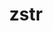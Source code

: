 ---
title: "zstr"
layout: cache
categories: [package, develop]
meta: {"compilers": ["gcc@11.4.0", "gcc@7.5.0"], "num_specs": 24, "num_specs_by_stack": {"e4s": 8, "e4s-neoverse-v2": 8, "radiuss": 8, "root": 24}, "oss": ["ubuntu18.04", "ubuntu22.04"], "platforms": ["linux"], "stacks": ["e4s", "e4s-neoverse-v2", "radiuss", "root"], "targets": ["neoverse_v2", "x86_64_v3"], "versions": ["1.0.7"]}
spec_details: [{"compiler": "gcc@11.4.0", "hash": "26hxqqcoaxfnrllxhyyskzbboitmyn3v", "os": "ubuntu22.04", "platform": "linux", "size": "-", "stacks": ["e4s", "root"], "target": "x86_64_v3", "variants": ["build_system=generic"], "versions": ["1.0.7"]}, {"compiler": "gcc@11.4.0", "hash": "5bau6ccuq3nw553zpjmnv2can626uk5k", "os": "ubuntu22.04", "platform": "linux", "size": "-", "stacks": ["e4s", "root"], "target": "x86_64_v3", "variants": ["build_system=generic"], "versions": ["1.0.7"]}, {"compiler": "gcc@11.4.0", "hash": "67x7jchkxnyna5tv7jeuu6hsr2py2voy", "os": "ubuntu22.04", "platform": "linux", "size": "-", "stacks": ["e4s-neoverse-v2", "root"], "target": "neoverse_v2", "variants": ["build_system=generic"], "versions": ["1.0.7"]}, {"compiler": "gcc@11.4.0", "hash": "6l3jjhfnkl7zutlvzpnf6jwb6zgvn3w4", "os": "ubuntu22.04", "platform": "linux", "size": "-", "stacks": ["e4s", "root"], "target": "x86_64_v3", "variants": ["build_system=generic"], "versions": ["1.0.7"]}, {"compiler": "gcc@7.5.0", "hash": "au6c7i2ymuong62iosnudsot6bw25alu", "os": "ubuntu18.04", "platform": "linux", "size": "-", "stacks": ["radiuss", "root"], "target": "x86_64_v3", "variants": ["build_system=generic"], "versions": ["1.0.7"]}, {"compiler": "gcc@7.5.0", "hash": "b5td7wlxoifkjdz3345mqx6myhfbl4cc", "os": "ubuntu18.04", "platform": "linux", "size": "-", "stacks": ["radiuss", "root"], "target": "x86_64_v3", "variants": ["build_system=generic"], "versions": ["1.0.7"]}, {"compiler": "gcc@7.5.0", "hash": "buniiuyhm64cxe5uz5rpggysh2ef7de7", "os": "ubuntu18.04", "platform": "linux", "size": "-", "stacks": ["radiuss", "root"], "target": "x86_64_v3", "variants": ["build_system=generic"], "versions": ["1.0.7"]}, {"compiler": "gcc@7.5.0", "hash": "cwys4eidc7alfspaafezaum7yx7i4eam", "os": "ubuntu18.04", "platform": "linux", "size": "-", "stacks": ["radiuss", "root"], "target": "x86_64_v3", "variants": ["build_system=generic"], "versions": ["1.0.7"]}, {"compiler": "gcc@11.4.0", "hash": "ef3mqrcirvzbwuiflsbcdrcxvc3msxsl", "os": "ubuntu22.04", "platform": "linux", "size": "-", "stacks": ["e4s-neoverse-v2", "root"], "target": "neoverse_v2", "variants": ["build_system=generic"], "versions": ["1.0.7"]}, {"compiler": "gcc@11.4.0", "hash": "frxhlkcropbbbj5wkgf4ijbnhst43mr3", "os": "ubuntu22.04", "platform": "linux", "size": "-", "stacks": ["e4s", "root"], "target": "x86_64_v3", "variants": ["build_system=generic"], "versions": ["1.0.7"]}, {"compiler": "gcc@11.4.0", "hash": "gbjr3unqo4t5zrvhv5tqrlsrenthdcep", "os": "ubuntu22.04", "platform": "linux", "size": "-", "stacks": ["e4s-neoverse-v2", "root"], "target": "neoverse_v2", "variants": ["build_system=generic"], "versions": ["1.0.7"]}, {"compiler": "gcc@11.4.0", "hash": "hhcipi3og4ii5wfzzdr2einp5jg6tjep", "os": "ubuntu22.04", "platform": "linux", "size": "-", "stacks": ["e4s-neoverse-v2", "root"], "target": "neoverse_v2", "variants": ["build_system=generic"], "versions": ["1.0.7"]}, {"compiler": "gcc@11.4.0", "hash": "jaz4w7jh6bifvbhnccjx6tsaborlzpwp", "os": "ubuntu22.04", "platform": "linux", "size": "-", "stacks": ["e4s-neoverse-v2", "root"], "target": "neoverse_v2", "variants": ["build_system=generic"], "versions": ["1.0.7"]}, {"compiler": "gcc@11.4.0", "hash": "kal6vv34wivvuxei7tiyjwjwngzqxzh6", "os": "ubuntu22.04", "platform": "linux", "size": "-", "stacks": ["e4s", "root"], "target": "x86_64_v3", "variants": ["build_system=generic"], "versions": ["1.0.7"]}, {"compiler": "gcc@11.4.0", "hash": "kbxplp6cx5yretuo4bafankq36gaj2mk", "os": "ubuntu22.04", "platform": "linux", "size": "-", "stacks": ["e4s-neoverse-v2", "root"], "target": "neoverse_v2", "variants": ["build_system=generic"], "versions": ["1.0.7"]}, {"compiler": "gcc@11.4.0", "hash": "ogto6laahej536tw5zfanwwwr6fuq6i4", "os": "ubuntu22.04", "platform": "linux", "size": "-", "stacks": ["e4s", "root"], "target": "x86_64_v3", "variants": ["build_system=generic"], "versions": ["1.0.7"]}, {"compiler": "gcc@11.4.0", "hash": "ptnfyd24xhy7vkllduwlxbcxfsfuuurh", "os": "ubuntu22.04", "platform": "linux", "size": "-", "stacks": ["e4s", "root"], "target": "x86_64_v3", "variants": ["build_system=generic"], "versions": ["1.0.7"]}, {"compiler": "gcc@7.5.0", "hash": "qd4jp5ddiugwlezgtv3j22lpo35jr64d", "os": "ubuntu18.04", "platform": "linux", "size": "-", "stacks": ["radiuss", "root"], "target": "x86_64_v3", "variants": ["build_system=generic"], "versions": ["1.0.7"]}, {"compiler": "gcc@7.5.0", "hash": "qkxrfqlk6kxoogavxilmtvezagwufxzd", "os": "ubuntu18.04", "platform": "linux", "size": "-", "stacks": ["radiuss", "root"], "target": "x86_64_v3", "variants": ["build_system=generic"], "versions": ["1.0.7"]}, {"compiler": "gcc@11.4.0", "hash": "rpokoyxxa3jntctndv2gapoj36x7aok3", "os": "ubuntu22.04", "platform": "linux", "size": "-", "stacks": ["e4s", "root"], "target": "x86_64_v3", "variants": ["build_system=generic"], "versions": ["1.0.7"]}, {"compiler": "gcc@11.4.0", "hash": "vhtdg5l6ih7e2u4fidnim6cpt4k6rr2u", "os": "ubuntu22.04", "platform": "linux", "size": "-", "stacks": ["e4s-neoverse-v2", "root"], "target": "neoverse_v2", "variants": ["build_system=generic"], "versions": ["1.0.7"]}, {"compiler": "gcc@11.4.0", "hash": "vnnek6gs3wkchdgessw3r4v22nxgf6hv", "os": "ubuntu22.04", "platform": "linux", "size": "-", "stacks": ["e4s-neoverse-v2", "root"], "target": "neoverse_v2", "variants": ["build_system=generic"], "versions": ["1.0.7"]}, {"compiler": "gcc@7.5.0", "hash": "xnepzc4fgnsflezuggna4eutizgugfav", "os": "ubuntu18.04", "platform": "linux", "size": "-", "stacks": ["radiuss", "root"], "target": "x86_64_v3", "variants": ["build_system=generic"], "versions": ["1.0.7"]}, {"compiler": "gcc@7.5.0", "hash": "y4hmc5mfirgniezgycezraevsqjbhgf5", "os": "ubuntu18.04", "platform": "linux", "size": "-", "stacks": ["radiuss", "root"], "target": "x86_64_v3", "variants": ["build_system=generic"], "versions": ["1.0.7"]}]
---